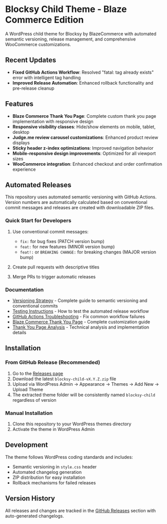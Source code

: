 # Blocksy Child Theme - Blaze Commerce Edition

A WordPress child theme for Blocksy by BlazeCommerce with automated semantic versioning, release management, and comprehensive WooCommerce customizations.

## Recent Updates

- **Fixed GitHub Actions Workflow**: Resolved "fatal: tag already exists" error with intelligent tag handling
- **Improved Release Automation**: Enhanced rollback functionality and pre-release cleanup

## Features

- **Blaze Commerce Thank You Page**: Complete custom thank you page implementation with responsive design
- **Responsive visibility classes**: Hide/show elements on mobile, tablet, desktop
- **Judge.me review carousel customizations**: Enhanced product review displays
- **Sticky header z-index optimizations**: Improved navigation behavior
- **Mobile-responsive design improvements**: Optimized for all viewport sizes
- **WooCommerce integration**: Enhanced checkout and order confirmation experience

## Automated Releases

This repository uses automated semantic versioning with GitHub Actions. Version numbers are automatically calculated based on conventional commit messages and releases are created with downloadable ZIP files.

### Quick Start for Developers

1. Use conventional commit messages:
   - `fix:` for bug fixes (PATCH version bump)
   - `feat:` for new features (MINOR version bump)
   - `feat!:` or `BREAKING CHANGE:` for breaking changes (MAJOR version bump)

2. Create pull requests with descriptive titles
3. Merge PRs to trigger automatic releases

### Documentation

- [Versioning Strategy](docs/VERSIONING.md) - Complete guide to semantic versioning and conventional commits
- [Testing Instructions](docs/TESTING.md) - How to test the automated release workflow
- [GitHub Actions Troubleshooting](docs/GITHUB-ACTIONS-TROUBLESHOOTING.md) - Fix common workflow failures
- [Blaze Commerce Thank You Page](docs/THANK-YOU-PAGE-CUSTOMIZATION.md) - Complete customization guide
- [Thank You Page Analysis](docs/thank-you-page-analysis.md) - Technical analysis and implementation details

## Installation

### From GitHub Release (Recommended)
1. Go to the [Releases page](../../releases)
2. Download the latest `blocksy-child-vX.Y.Z.zip` file
3. Upload via WordPress Admin → Appearance → Themes → Add New → Upload Theme
4. The extracted theme folder will be consistently named `blocksy-child` regardless of version

### Manual Installation
1. Clone this repository to your WordPress themes directory
2. Activate the theme in WordPress Admin

## Development

The theme follows WordPress coding standards and includes:
- Semantic versioning in `style.css` header
- Automated changelog generation
- ZIP distribution for easy installation
- Rollback mechanisms for failed releases

## Version History

All releases and changes are tracked in the [GitHub Releases](../../releases) section with auto-generated changelogs.
